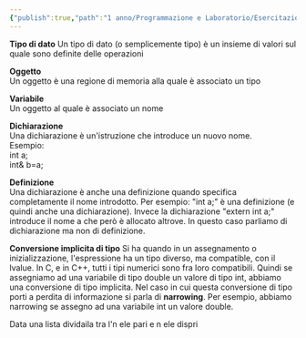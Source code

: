 ```yaml
---
{"publish":true,"path":"1 anno/Programmazione e Laboratorio/Esercitazioni/Definizioni.md","permalink":"/1 anno/Programmazione e Laboratorio/Esercitazioni/Definizioni/","PassFrontmatter":true}
---
```


**Tipo di dato**
Un tipo di dato (o semplicemente tipo) è un insieme di valori sul quale sono definite delle operazioni

**Oggetto**  
Un oggetto è una regione di memoria alla quale è associato un tipo

**Variabile**  
Un oggetto al quale è associato un nome

**Dichiarazione**  
Una dichiarazione è un'istruzione che introduce un nuovo nome.  
Esempio:  
int a;  
int& b=a;

**Definizione**  
Una dichiarazione è anche una definizione quando specifica completamente il nome introdotto. Per esempio: "int a;" è una definizione (e quindi anche una dichiarazione). Invece la dichiarazione "extern int a;" introduce il nome a che però è allocato altrove. In questo caso parliamo di dichiarazione ma non di definizione. 

**Conversione implicita di tipo**
Si ha quando in un assegnamento o inizializzazione, l'espressione ha un tipo diverso, ma compatible, con il lvalue. In C, e in C++, tutti i tipi numerici sono fra loro compatibili. Quindi se assegniamo ad una variabile di tipo double un valore di tipo int, abbiamo una conversione di tipo implicita. Nel caso in cui questa conversione di tipo porti a perdita di informazione si parla di **narrowing**. Per esempio, abbiamo narrowing se assegno ad una variabile int un valore double.



Data una lista dividaila tra l'n ele pari e n ele dispri